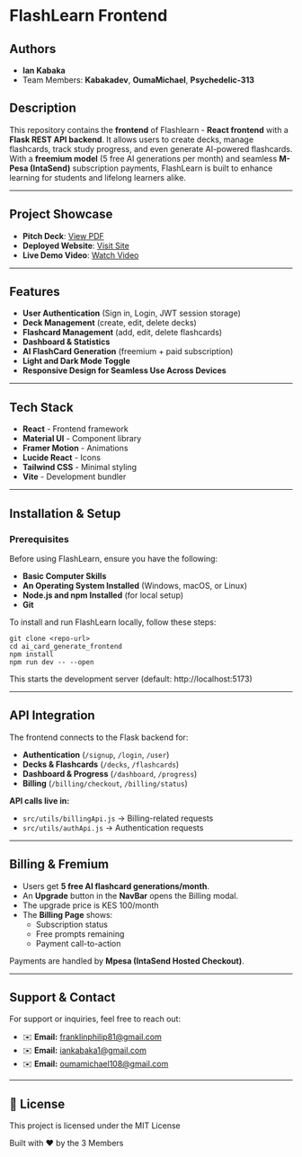 # FlashLearn Frontend

## Authors

- **Ian Kabaka**
- Team Members: **Kabakadev**, **OumaMichael**, **Psychedelic-313**

## Description

This repository contains the **frontend** of Flashlearn - **React frontend** with a **Flask REST API backend**. It allows users to create decks, manage flashcards, track study progress, and even generate AI-powered flashcards. With a **freemium model** (5 free AI generations per month) and seamless **M-Pesa (IntaSend)** subscription payments, FlashLearn is built to enhance learning for students and lifelong learners alike.

---

## Project Showcase

- **Pitch Deck**: [View PDF](https://gamma.app/docs/Flashlearn-66x4z7ri3qptyf1)
- **Deployed Website**: [Visit Site](https://aiflashcard254.netlify.app/)
- **Live Demo Video**: [Watch Video](https://youtu.be/vSqeCP2co_M)

---

## Features

- **User Authentication** (Sign in, Login, JWT session storage)
- **Deck Management** (create, edit, delete decks)
- **Flashcard Management** (add, edit, delete flashcards)
- **Dashboard & Statistics**
- **AI FlashCard Generation** (freemium + paid subscription)
- **Light and Dark Mode Toggle**
- **Responsive Design for Seamless Use Across Devices**

---

## Tech Stack

- **React** - Frontend framework
- **Material UI** - Component library
- **Framer Motion** - Animations
- **Lucide React** - Icons
- **Tailwind CSS** - Minimal styling
- **Vite** - Development bundler

---

## Installation & Setup

### Prerequisites

Before using FlashLearn, ensure you have the following:

- **Basic Computer Skills**
- **An Operating System Installed** (Windows, macOS, or Linux)
- **Node.js and npm Installed** (for local setup)
- **Git**

To install and run FlashLearn locally, follow these steps:

```
git clone <repo-url>
cd ai_card_generate_frontend
npm install
npm run dev -- --open

```
This starts the development server (default: http://localhost:5173)

---

## API Integration

The frontend connects to the Flask backend for:
- **Authentication** (`/signup`, `/login`, `/user`)
- **Decks & Flashcards** (`/decks`, `/flashcards`)
- **Dashboard & Progress** (`/dashboard`, `/progress`)
- **Billing** (`/billing/checkout`, `/billing/status`)

**API calls live in:**
- `src/utils/billingApi.js` -> Billing-related requests
- `src/utils/authApi.js` -> Authentication requests

---

## Billing & Fremium

- Users get **5 free AI flashcard generations/month**.
- An **Upgrade** button in the **NavBar** opens the Billing modal.
- The upgrade price is KES 100/month
- The **Billing Page** shows:
    - Subscription status
    - Free prompts remaining
    - Payment call-to-action 

Payments are handled by **Mpesa (IntaSend Hosted Checkout)**.

---

## Support & Contact

For support or inquiries, feel free to reach out:

- ✉️ **Email:** [franklinphilip81@gmail.com](mailto:franklinphilip81@gmail.com)
- ✉️ **Email:** [iankabaka1@gmail.com](mailto:iankabaka1@gmail.com)
- ✉️ **Email:** [oumamichael108@gmail.com](mailto:oumamichael108@gmail.com)

---

## 📄 License

This project is licensed under the MIT License 

Built with ❤️ by the 3 Members

